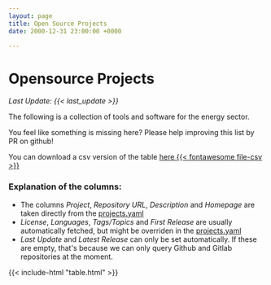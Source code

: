 ```yaml
---
layout: page
title: Open Source Projects
date: 2000-12-31 23:00:00 +0000

---
```


# Opensource Projects
_Last Update: {{< last_update >}}_

The following is a collection of tools and software for the energy sector.

You feel like something is missing here? Please help improving this list by PR on github!

You can download a csv version of the table [here {{< fontawesome file-csv >}}](table.csv)


### Explanation of the columns:

- The columns _Project_, _Repository URL_, _Description_ and _Homepage_ are taken directly from the [projects.yaml](https://github.com/oss-in-energy/oss-in-energy/blob/master/projects.yaml)
- _License_, _Languages_, _Tags/Topics_ and _First Release_ are usually automatically fetched, but might be overriden in the [projects.yaml](https://github.com/oss-in-energy/oss-in-energy/blob/master/projects.yaml)
- _Last Update_ and _Latest Release_ can only be set automatically. If these are empty, that's because we can only query Github and Gitlab repositories at the moment.

{{< include-html "table.html" >}}
